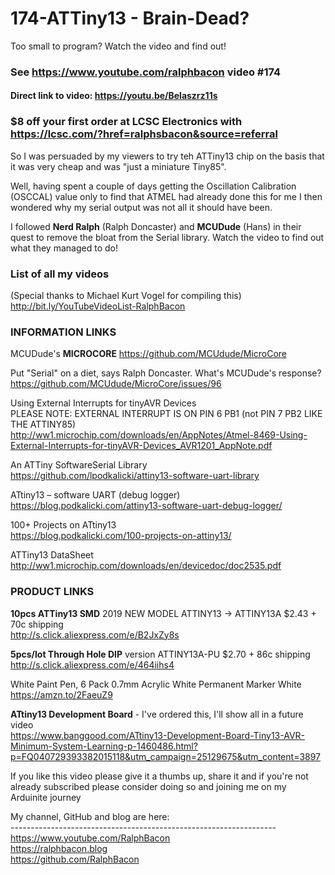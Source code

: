 # 174-ATTiny13 - Brain-Dead?
Too small to program? Watch the video and find out!  

### See https://www.youtube.com/ralphbacon video #174
#### Direct link to video: https://youtu.be/Belaszrz11s  

### $8 off your first order at LCSC Electronics with https://lcsc.com/?href=ralphsbacon&source=referral  

So I was persuaded by my viewers to try teh ATTiny13 chip on the basis that it was very cheap and was "just a miniature Tiny85".  

Well, having spent a couple of days getting the Oscillation Calibration (OSCCAL) value only to find that ATMEL had already done this for me I then wondered why my serial output was not all it should have been.  

I followed **Nerd Ralph** (Ralph Doncaster) and **MCUDude** (Hans) in their quest to remove the bloat from the Serial library. Watch the video to find out what they managed to do!  

### List of all my videos  
(Special thanks to Michael Kurt Vogel for compiling this)  
http://bit.ly/YouTubeVideoList-RalphBacon  

### INFORMATION LINKS

MCUDude's **MICROCORE**
https://github.com/MCUdude/MicroCore

Put "Serial" on a diet, says Ralph Doncaster. What's MCUDude's response?  
https://github.com/MCUdude/MicroCore/issues/96

Using External Interrupts for tinyAVR Devices  
PLEASE NOTE: EXTERNAL INTERRUPT IS ON PIN 6 PB1 (not PIN 7 PB2 LIKE THE ATTINY85)  
http://ww1.microchip.com/downloads/en/AppNotes/Atmel-8469-Using-External-Interrupts-for-tinyAVR-Devices_AVR1201_AppNote.pdf

An ATTiny SoftwareSerial Library  
https://github.com/lpodkalicki/attiny13-software-uart-library

ATtiny13 – software UART (debug logger)  
https://blog.podkalicki.com/attiny13-software-uart-debug-logger/

100+ Projects on ATtiny13  
https://blog.podkalicki.com/100-projects-on-attiny13/

ATTiny13 DataSheet  
http://ww1.microchip.com/downloads/en/devicedoc/doc2535.pdf

### PRODUCT LINKS

**10pcs ATTiny13 SMD** 2019 NEW MODEL ATTINY13 -> ATTINY13A $2.43 + 70c shipping  
http://s.click.aliexpress.com/e/B2JxZy8s

**5pcs/lot Through Hole DIP** version ATTINY13A-PU $2.70 + 86c shipping  
http://s.click.aliexpress.com/e/464iihs4

White Paint Pen, 6 Pack 0.7mm Acrylic White Permanent Marker White  
https://amzn.to/2FaeuZ9

**ATtiny13 Development Board** - I've ordered this, I'll show all in a future video    
https://www.banggood.com/ATtiny13-Development-Board-Tiny13-AVR-Minimum-System-Learning-p-1460486.html?p=FQ040729393382015118&utm_campaign=25129675&utm_content=3897  

If you like this video please give it a thumbs up, share it and if you're not already subscribed please consider doing so and joining me on my Arduinite journey  

My channel, GitHub and blog are here:  
\------------------------------------------------------------------  
https://www.youtube.com/RalphBacon  
https://ralphbacon.blog  
https://github.com/RalphBacon
